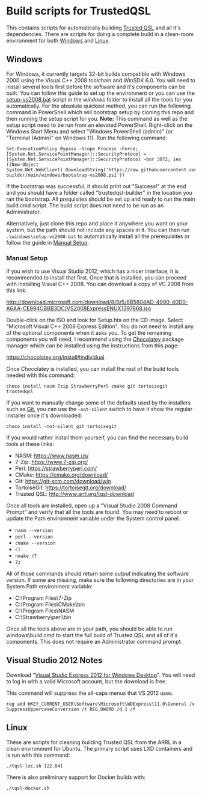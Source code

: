 # Build scripts for TrustedQSL

This contains scripts for automatically building [Trusted QSL](http://www.arrl.org/tqsl-download) and all it's dependencies. There are scripts for doing a complete build in a clean-room environment for both [Windows](README.md#Windows) and [Linux](README.md#Linux).

## Windows

For Windows, it currently targets 32-bit builds compatible with Windows 2000 using the Visual C++ 2008 toolchain and WinSDK 6.0. You will need to install several tools first before the software and it's components can be built. You can follow this guide to set up the environment or you can use the [setup-vs2008.bat](windows/setup-vs2008.bat) script in the _windows_ folder to install all the tools for you automatically. For the absolute quickest method, you can run the following command in PowerShell which will bootstrap setup by cloning this repo and then running the setup script for you. **Note:** This command as well as the setup script need to be run from an elevated PowerShell. Right-click on the Windows Start Menu and select "Windows PowerShell (admin)" (or "Terminal (Admin)" on Windows 11). Run the following command:

    Set-ExecutionPolicy Bypass -Scope Process -Force; [System.Net.ServicePointManager]::SecurityProtocol = [System.Net.ServicePointManager]::SecurityProtocol -bor 3072; iex ((New-Object System.Net.WebClient).DownloadString('https://raw.githubusercontent.com/penguin359/trustedqsl-builder/main/windows/bootstrap-vs2008.ps1'))

If the bootstrap was successful, it should print out "Success!" at the end and you should have a folder called "trustedqsl-builder" in the location you ran the bootstrap. All prequisites should be set up and ready to run the main build.cmd script. The build script does not need to be run as an Administrator.

Alternatively, just clone this repo and place it anywhere you want on your system, but the path should not include any spaces in it. You can then run `.\windows\setup-vs2008.bat` to automatically install all the prerequisites or follow the guide in [Manual Setup](README.md#manual-setup).


### Manual Setup

If you wish to use Visual Studio 2012, which has a nicer interface, it is recommended to install that first. Once that is installed, you can proceed with installing Visual C++ 2008. You can download a copy of VC 2008 from this link:

http://download.microsoft.com/download/8/B/5/8B5804AD-4990-40D0-A6AA-CE894CBBB3DC/VS2008ExpressENUX1397868.iso

Double-click on the ISO and look for Setup.hta on the CD image. Select "Microsoft Visual C++ 2008 Express Edition". You do not need to install any of the optional components when it asks you. To get the remaining components you will need, I recommend using the [Chocolatey](https://chocolatey.org/) package manager which can be installed using the instructions from this page:

https://chocolatey.org/install#individual

Once Chocolatey is installed, you can install the rest of the build tools needed with this command:

    choco install nasm 7zip StrawberryPerl cmake git tortoisegit trustedqsl
 
If you want to manually change some of the defaults used by the installers such as [Git](https://git-scm.com/), you can use the `-not-silent` switch to have it show the regular installer once it's downloaded:

    choco install -not-silent git tortoisegit

If you would rather install them yourself, you can find the necessary build tools at these links:

  * NASM: https://www.nasm.us/
  * 7-Zip: https://www.7-zip.org/
  * Perl: https://strawberryperl.com/
  * CMake: https://cmake.org/download/
  * Git: https://git-scm.com/download/win
  * TortoiseGit: https://tortoisegit.org/download/
  * Trusted QSL: http://www.arrl.org/tqsl-download

Once all tools are installed, open up a "Visual Studio 2008 Command Prompt" and verify that all the tools are found. You may need to reboot or update the Path environment variable under the System control panel.

  * `nasm --version`
  * `perl --version`
  * `cmake --version`
  * `cl`
  * `nmake /?`
  * `7z`

All of those commands should return some output indicating the software version. If some are missing, make sure the following directories are in your System Path environment variable:

  * C:\Program Files\7-Zip
  * C:\Program Files\CMake\bin
  * C:\Program Files\NASM
  * C:\Strawberry\perl\bin

Once all the tools above are in your path, you should be able to run windows\build.cmd to start the full build of Trusted QSL and all of it's components. This does not require an Administrator command prompt.

## Visual Studio 2012 Notes

Download "[Visual Studio Express 2012 for Windows Desktop](https://my.visualstudio.com/Downloads?q=visual%20studio%202012%20express%20for%20windows%20desktop&wt.mc_id=o~msft~vscom~older-downloads)".
You will need to log in with a valid Microsoft account, but the download is free.

This command will suppress the all-caps menus that VS 2012 uses.

    reg add HKEY_CURRENT_USER\Software\Microsoft\WDExpress\11.0\General /v SuppressUppercaseConversion /t REG_DWORD /d 1 /f


Linux
-----

These are scripts for cleaning building Trusted QSL from the ARRL in a
clean environment for Ubuntu. The primary script uses LXD containers
and is run with this command:

    ./tqsl-lxc.sh [22.04]

There is also preliminary support for Docker builds with:

    ./tqsl-docker.sh
